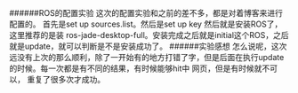 ######ROS的配置实验
这次的配置实验和之前的差不多，都是对着博客来进行配置的。
首先是set up sources.list。然后是set up key
然后就是安装ROS了，这里推荐的是装 ros-jade-desktop-full。安装完成之后就是initial这个ROS，之后就是update，就可以判断是不是安装成功了。
######实验感想
怎么说呢，这次远没有上次的那么顺利，除了一开始有的地方打错了字，但是后面在执行update的时候。每一次都是有不同的结果，有时候能够hit中 网页，但是有时候就不可以， 
重复了很多次才成功。
